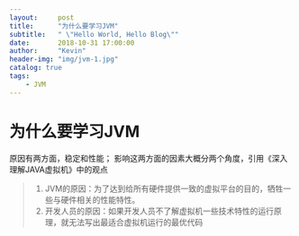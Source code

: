 ```yaml
---
layout:     post
title:      "为什么要学习JVM"
subtitle:   " \"Hello World, Hello Blog\""
date:       2018-10-31 17:00:00
author:     "Kevin"
header-img: "img/jvm-1.jpg"
catalog: true
tags:
    - JVM
---
```



# 为什么要学习JVM
原因有两方面，稳定和性能；
影响这两方面的因素大概分两个角度，引用《深入理解JAVA虚拟机》中的观点
 >1. JVM的原因：为了达到给所有硬件提供一致的虚拟平台的目的，牺牲一些与硬件相关的性能特性。
 >2. 开发人员的原因：如果开发人员不了解虚拟机一些技术特性的运行原理，就无法写出最适合虚拟机运行的最优代码

